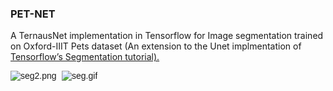 <div class="col sqs-col-8 span-8">
<div class="row sqs-row">
<div class="col sqs-col-6 span-6">
<div id="block-yui_3_17_2_1_1580857606657_62501" class="sqs-block html-block sqs-block-html" data-block-type="2">
<div class="sqs-block-content">
<h3>PET-NET</h3>
<p class="">A TernausNet implementation in Tensorflow for Image segmentation trained on Oxford-IIIT Pets dataset (An extension to the Unet implmentation of <a href="https://www.tensorflow.org/tutorials/images/segmentation">Tensorflow&rsquo;s Segmentation tutorial).</a></p>
<pre><code></code><img class="thumb-image loaded" style="font-family: Verdana, Arial, Helvetica, sans-serif;" src="https://images.squarespace-cdn.com/content/v1/5d8c1173d980a856238b719f/1580858164628-LEMG481NK2D8XOBINXQA/ke17ZwdGBToddI8pDm48kBzXSukoD328GPmEgTaBufJZw-zPPgdn4jUwVcJE1ZvWhcwhEtWJXoshNdA9f1qD7aP-VOPYnKXVfGNi7anTLYEyFb6l0vaoP0ZML6hTTqh3w5sxeXf-6AvKtZVbpQ36SA/seg2.png?format=300w" alt="seg2.png" data-src="https://images.squarespace-cdn.com/content/v1/5d8c1173d980a856238b719f/1580858164628-LEMG481NK2D8XOBINXQA/ke17ZwdGBToddI8pDm48kBzXSukoD328GPmEgTaBufJZw-zPPgdn4jUwVcJE1ZvWhcwhEtWJXoshNdA9f1qD7aP-VOPYnKXVfGNi7anTLYEyFb6l0vaoP0ZML6hTTqh3w5sxeXf-6AvKtZVbpQ36SA/seg2.png" data-image="https://images.squarespace-cdn.com/content/v1/5d8c1173d980a856238b719f/1580858164628-LEMG481NK2D8XOBINXQA/ke17ZwdGBToddI8pDm48kBzXSukoD328GPmEgTaBufJZw-zPPgdn4jUwVcJE1ZvWhcwhEtWJXoshNdA9f1qD7aP-VOPYnKXVfGNi7anTLYEyFb6l0vaoP0ZML6hTTqh3w5sxeXf-6AvKtZVbpQ36SA/seg2.png" data-image-dimensions="223x223" data-image-focal-point="0.5,0.5" data-load="false" data-image-id="5e39fb33701444163d49b6f3" data-type="image" data-image-resolution="300w" /> <img class="thumb-image loaded" style="font-family: Verdana, Arial, Helvetica, sans-serif;" src="https://images.squarespace-cdn.com/content/v1/5d8c1173d980a856238b719f/1580858244937-KGAD1HSGVUVOOM0VHAA4/ke17ZwdGBToddI8pDm48kPkputGI6mg2mNmRPZbRE7tZw-zPPgdn4jUwVcJE1ZvWhcwhEtWJXoshNdA9f1qD7Rx8IH5Cu9Q-MCjcFfrE5p50ggCwdp8W-mtCMJGCNpKmyNheqdZROiSjmQSvNqSYuA/seg.gif?format=300w" alt="seg.gif" data-src="https://images.squarespace-cdn.com/content/v1/5d8c1173d980a856238b719f/1580858244937-KGAD1HSGVUVOOM0VHAA4/ke17ZwdGBToddI8pDm48kPkputGI6mg2mNmRPZbRE7tZw-zPPgdn4jUwVcJE1ZvWhcwhEtWJXoshNdA9f1qD7Rx8IH5Cu9Q-MCjcFfrE5p50ggCwdp8W-mtCMJGCNpKmyNheqdZROiSjmQSvNqSYuA/seg.gif" data-image="https://images.squarespace-cdn.com/content/v1/5d8c1173d980a856238b719f/1580858244937-KGAD1HSGVUVOOM0VHAA4/ke17ZwdGBToddI8pDm48kPkputGI6mg2mNmRPZbRE7tZw-zPPgdn4jUwVcJE1ZvWhcwhEtWJXoshNdA9f1qD7Rx8IH5Cu9Q-MCjcFfrE5p50ggCwdp8W-mtCMJGCNpKmyNheqdZROiSjmQSvNqSYuA/seg.gif" data-image-dimensions="224x224" data-image-focal-point="0.5,0.5" data-load="false" data-image-id="5e39fb834e25c17488fd9872" data-type="image" data-image-resolution="300w" /></pre>
</div>
</div>
</div>
</div>
</div>
